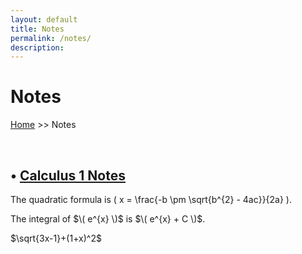 ```yaml
---
layout: default
title: Notes
permalink: /notes/
description:
---
```


# Notes

[Home](../) >> Notes

<br>

<H2>
• <a href="./calculus/calc1notes">Calculus 1 Notes</a>
</H2>

The quadratic formula is \( x = \frac{-b \pm \sqrt{b^{2} - 4ac}}{2a} \).

The integral of $\( e^{x} \)$ is $\( e^{x} + C \)$.

$\sqrt{3x-1}+(1+x)^2$

<br>
